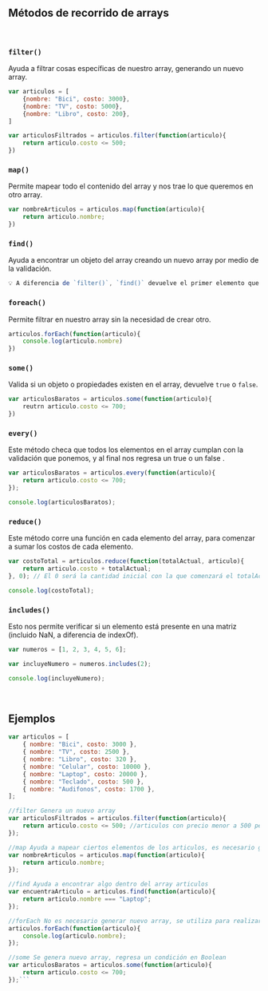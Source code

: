 ## Métodos de recorrido de arrays
<br>

### `filter()`

Ayuda a filtrar cosas específicas de nuestro array, generando un nuevo array.

```jsx
var articulos = [
	{nombre: "Bici", costo: 3000},
	{nombre: "TV", costo: 5000},
	{nombre: "Libro", costo: 200},
]

var articulosFiltrados = articulos.filter(function(articulo){
	return articulo.costo <= 500;
})
```

### `map()`

Permite mapear todo el contenido del array y nos trae lo que queremos en otro array.

```jsx
var nombreArticulos = articulos.map(function(articulo){
	return articulo.nombre;
})
```

### `find()`

Ayuda a encontrar un objeto del array creando un nuevo array por medio de la validación.

```jsx
💡 A diferencia de `filter()`, `find()` devuelve el primer elemento que encuentra. `filter()` devuelve todos.
```

### `foreach()`

Permite filtrar en nuestro array sin la necesidad de crear otro.

```jsx
articulos.forEach(function(articulo){
	console.log(articulo.nombre)
})
```

### `some()`

Valida si un objeto o propiedades existen en el array, devuelve `true` o `false`.

```jsx
var articulosBaratos = articulos.some(function(articulo){
	reutrn articulo.costo <= 700;
})
```

### `every()`

Este método checa que todos los elementos en el array cumplan con la validación que ponemos, y al final nos regresa un true o un false .

```jsx
var articulosBaratos = articulos.every(function(articulo){
    return articulo.costo <= 700;
});

console.log(articulosBaratos); 
```

### `reduce()`

Este método corre una función en cada elemento del array, para comenzar a sumar los costos de cada elemento.

```jsx
var costoTotal = articulos.reduce(function(totalActual, articulo){
    return articulo.costo + totalActual;
}, 0); // El 0 será la cantidad inicial con la que comenzará el totalActual

console.log(costoTotal); 
```

### `includes()`

Esto nos permite verificar si un elemento está presente en una matriz (incluido NaN, a diferencia de indexOf).

```jsx
var numeros = [1, 2, 3, 4, 5, 6];

var incluyeNumero = numeros.includes(2); 

console.log(incluyeNumero);
```

<br>

 ## Ejemplos
 
```jsx
var articulos = [
    { nombre: "Bici", costo: 3000 },
    { nombre: "TV", costo: 2500 },
    { nombre: "Libro", costo: 320 },
    { nombre: "Celular", costo: 10000 },
    { nombre: "Laptop", costo: 20000 },
    { nombre: "Teclado", costo: 500 },
    { nombre: "Audifonos", costo: 1700 },
];

//filter Genera un nuevo array
var articulosFiltrados = articulos.filter(function(articulo){
    return articulo.costo <= 500; //articulos con precio menor a 500 pesos
});

//map Ayuda a mapear ciertos elementos de los articulos, es necesario generar nuevo array
var nombreArticulos = articulos.map(function(articulo){
    return articulo.nombre;
});

//find Ayuda a encontrar algo dentro del array articulos
var encuentraArticulo = articulos.find(function(articulo){
    return articulo.nombre === "Laptop";
});

//forEach No es necesario generar nuevo array, se utiliza para realizar un recorrido de un array principal
articulos.forEach(function(articulo){
    console.log(articulo.nombre);
});

//some Se genera nuevo array, regresa un condición en Boolean
var articulosBaratos = articulos.some(function(articulo){
    return articulo.costo <= 700;
});```
```